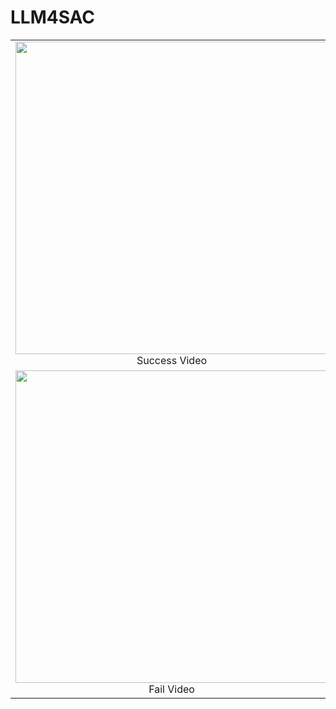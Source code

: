 # LLM4SAC

<table>
  <tr>
    <!-- 第一行，Success GIF -->
    <td align="center">
      <img src="https://github.com/username/repo/raw/main/gif/success.gif" width="500"/><br>
      Success Video
    </td>
  </tr>
  <tr>
    <!-- 第二行，Fail GIF -->
    <td align="center">
      <img src="https://github.com/username/repo/raw/main/gif/fail.gif" width="500"/><br>
      Fail Video
    </td>
  </tr>
</table>
